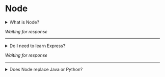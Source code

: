 # Node 

<details>
<summary>What is Node?</summary>
  
If you know the answer to this question, please submit a pull request with the answer.

</details>

_Waiting for response_


----

<details>
<summary>Do I need to learn Express?</summary>
  
If you know the answer to this question, please submit a pull request with the answer.

</details>

_Waiting for response_


----

<details>
<summary>Does Node replace Java or Python?</summary>
  
Node, Java and Python have different strengths.

With Node you get a Robust technology stack, it is fast due to it's event based character, you can use it very good for scaling(Microservices) and it has a rich ecosystem. On the Other hand, due to his non-blocking I/O it is not suited for computation-heavy tasks like machine learning.

In Comparison with node, Java is used in big enterprise solutions and it has as well the advantage of multithreading. Python can be better than node, if you want to do some data science or machine learning.

In conclusion it comes all down to the task you want to accomplish.

</details>